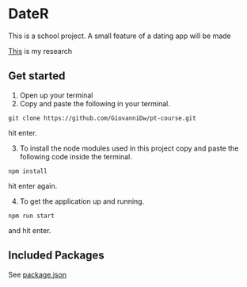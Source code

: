 # DateR
This is a school project.
A small feature of a dating app will be made

[This](https://github.com/GiovanniDw/pt-course/wiki) is my research

## Get started

1. Open up your terminal  
2. Copy and paste the following in your terminal.  
  ```
  git clone https://github.com/GiovanniDw/pt-course.git
  ```
   hit enter.  
  
3. To install the node modules used in this project copy and paste the following code inside the terminal.
```
npm install
```
   hit enter again.
  
  
  4. To get the application up and running.
  ```
  npm run start
  ```
   and hit enter.  
  
## Included Packages
See [package.json](https://github.com/GiovanniDw/pt-course/blob/master/package.json)
